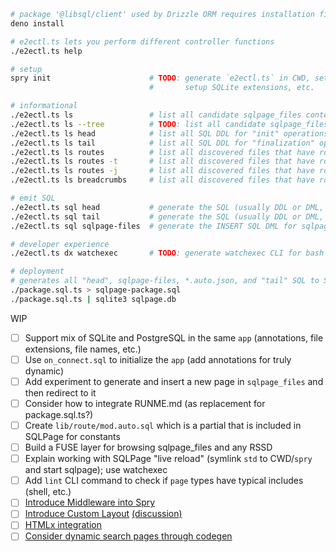 ```bash
# package '@libsql/client' used by Drizzle ORM requires installation first
deno install

# e2ectl.ts lets you perform different controller functions
./e2ectl.ts help

# setup
spry init                      # TODO: generate `e2ectl.ts` in CWD, setup symlinks, egenerate `on_connect.sql`,
                               #       setup SQLite extensions, etc.

# informational
./e2ectl.ts ls                 # list all candidate sqlpage_files content files and if there are any annotation errors
./e2ectl.ts ls --tree          # TODO: list all candidate sqlpage_files content files as a tree
./e2ectl.ts ls head            # list all SQL DDL for "init" operations that go before sqlpage_files inserts
./e2ectl.ts ls tail            # list all SQL DDL for "finalization" operations that go after sqlpage_files inserts
./e2ectl.ts ls routes          # list all discovered files that have route annotations as a tree
./e2ectl.ts ls routes -t       # list all discovered files that have route annotations as a table
./e2ectl.ts ls routes -j       # list all discovered files that have route annotations as JSON
./e2ectl.ts ls breadcrumbs     # list all discovered files that have route annotations as breadcrumbs

# emit SQL
./e2ectl.ts sql head           # generate the SQL (usually DDL or DML, not SQL) that go before sqlpage_files inserts
./e2ectl.ts sql tail           # generate the SQL (usually DDL or DML, not SQL) that go after sqlpage_files inserts
./e2ectl.ts sql sqlpage-files  # generate the INSERT SQL DML for sqlpage_files contents

# developer experience
./e2ectl.ts dx watchexec       # TODO: generate watchexec CLI for bash to watch all roots / files / etc.

# deployment
# generates all "head", sqlpage-files, *.auto.json, and "tail" SQL to STDOUT
./package.sql.ts > sqlpage-package.sql
./package.sql.ts | sqlite3 sqlpage.db
```

WIP

- [ ] Support mix of SQLite and PostgreSQL in the same `app` (annotations, file extensions, file names, etc.)
- [ ] Use `on_connect.sql` to initialize the `app` (add annotations for truly dynamic)
- [ ] Add experiment to generate and insert a new page in `sqlpage_files` and then redirect to it
- [ ] Consider how to integrate RUNME.md (as replacement for package.sql.ts?) 
- [ ] Create `lib/route/mod.auto.sql` which is a partial that is included in
      SQLPage for constants
- [ ] Build a FUSE layer for browsing sqlpage_files and any RSSD
- [ ] Explain working with SQLPage "live reload" (symlink `std` to CWD/`spry`
      and start sqlpage); use watchexec
- [ ] Add `lint` CLI command to check if `page` types have typical includes
      (shell, etc.)
- [ ] [Introduce Middleware into Spry](https://github.com/sqlpage/SQLPage/discussions/584)
- [ ] [Introduce Custom Layout](https://github.com/sqlpage/SQLPage/blob/main/sqlpage/templates/shell.handlebars)
      [(discussion)](https://github.com/sqlpage/SQLPage/discussions/731)
- [ ] [HTMLx integration](https://github.com/sqlpage/SQLPage/discussions/628)
- [ ] [Consider dynamic search pages through codegen](https://github.com/sqlpage/SQLPage/discussions/699)
